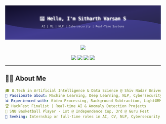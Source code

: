 <!-- Animated SVG Banner -->
<p align="center">
  <img src="https://raw.githubusercontent.com/sitharthvarsan/sitharthvarsan/main/sitharth-banner.svg" alt="Sitharth Varsan Banner" />
</p>

<!-- Profile Header -->
<p align="center">
  <img src="https://readme-typing-svg.herokuapp.com?font=Fira+Code&weight=500&size=24&pause=1000&color=40F8FF&center=true&vCenter=true&width=700&lines=Hi+there!+I'm+Sitharth+Varsan+S.;Welcome+to+my+GitHub+profile+👨‍💻" />
</p>

<p align="center">
  <a href="mailto:sitharthvarsan@gmail.com"><img src="https://img.shields.io/badge/Gmail-D14836?style=flat&logo=gmail&logoColor=white"/></a>
  <a href="https://linkedin.com/in/sitharth-varsan-s-934764354"><img src="https://img.shields.io/badge/LinkedIn-0A66C2?style=flat&logo=linkedin&logoColor=white"/></a>
  <a href="https://github.com/sitharthvarsan"><img src="https://img.shields.io/badge/GitHub-181717?style=flat&logo=github&logoColor=white"/></a>
  <a href="https://drive.google.com/file/d/163gGrnDMEau0NbE3iPGEz_i3_c-OVzlQ/view?usp=drive_link"><img src="https://img.shields.io/badge/Resume-008080?style=flat&logo=google-drive&logoColor=white"/></a>
</p>

---

## 🧑‍💼 About Me

```yaml
🎓 B.Tech in Artificial Intelligence & Data Science @ Shiv Nadar University, Chennai
🧠 Passionate about: Machine Learning, Deep Learning, NLP, Cybersecurity, Gen AI
📊 Experienced with: Video Processing, Background Subtraction, LightGBM, Gamma Correction
🏆 HackFest Finalist | Real-time AI & Anomaly Detection Projects
🏀 SNU Basketball Player - 1st @ Independence Cup, 3rd @ Guru Fest
💼 Seeking: Internship or full-time roles in AI, CV, NLP, Cybersecurity
